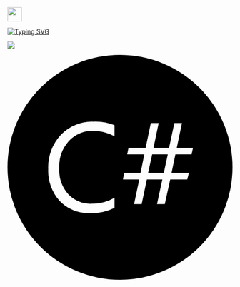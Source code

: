 <img src="https://github.com/blackcater/blackcater/raw/main/images/Hi.gif" height="32"/></h1>

[![Typing SVG](https://readme-typing-svg.herokuapp.com?font=Fira+Code&pause=1000&color=298BF6&center=true&multiline=true&width=500&lines=Hello%2C+my+name+is+Igor;Computer+science+student%2C+from+Russia)](https://git.io/typing-svg)


![](https://github-profile-summary-cards.vercel.app/api/cards/profile-details?username=fixtor&theme=solarized_dark)

<svg role="img" viewBox="0 0 24 24" xmlns="http://www.w3.org/2000/svg"><title>C Sharp</title><path d="M12 0A12 12 0 000 12a12 12 0 0012 12 12 12 0 0012-12A12 12 0 0012 0zM9.426 7.12a5.55 5.55 0 011.985.38v1.181a4.5 4.5 0 00-2.25-.566 3.439 3.439 0 00-2.625 1.087 4.099 4.099 0 00-1.012 2.906 3.9 3.9 0 00.945 2.754 3.217 3.217 0 002.482 1.023 4.657 4.657 0 002.464-.634l-.004 1.08a5.543 5.543 0 01-2.625.555 4.211 4.211 0 01-3.228-1.297 4.793 4.793 0 01-1.212-3.409 5.021 5.021 0 011.365-3.663 4.631 4.631 0 013.473-1.392 5.55 5.55 0 01.12-.004 5.55 5.55 0 01.122 0zm5.863.155h.836l-.555 2.652h1.661l.567-2.652h.81l-.555 2.652 1.732-.004-.15.697H17.91l-.412 1.98h1.852l-.176.698h-1.816l-.58 2.625h-.83l.567-2.625h-1.65l-.555 2.625h-.81l.555-2.625h-1.74l.131-.698h1.748l.401-1.976h-1.826l.138-.697h1.826zm.142 3.345L15 12.6h1.673l.423-1.98z"/></svg>
